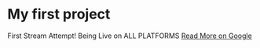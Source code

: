 # My first project
First Stream Attempt! Being Live on ALL PLATFORMS
[Read More on Google ](https:/google.com)